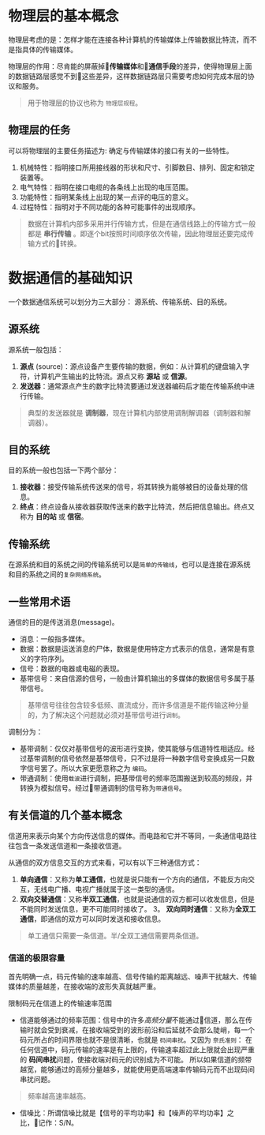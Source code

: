 # 物理层的基本概念
物理层考虑的是：怎样才能在连接各种计算机的传输媒体上传输数据比特流，而不是指具体的传输媒体。

物理层的作用：尽肯能的屏蔽掉**传输媒体**和**通信手段**的差异，使得物理层上面的数据链路层感觉不到这些差异，这样数据链路层只需要考虑如何完成本层的协议和服务。

> 用于物理层的协议也称为 `物理层规程`。

## 物理层的任务
可以将物理层的主要任务描述为: 确定与传输媒体的接口有关的一些特性。
1.  机械特性：指明接口所用接线器的形状和尺寸、引脚数目、排列、固定和锁定装置等。
2.  电气特性：指明在接口电缆的各条线上出现的电压范围。
3.  功能特性：指明某条线上出现的某一点评的电压的意义。
4.  过程特性：指明对于不同功能的各种可能事件的出现顺序。

> 数据在计算机内部多采用并行传输方式，但是在通信线路上的传输方式一般都是 **串行传输** 。即逐个bit按照时间顺序依次传输，因此物理层还要完成传输方式的转换。

# 数据通信的基础知识
一个数据通信系统可以划分为三大部分： 源系统、传输系统、目的系统。
## 源系统
源系统一般包括：
1.  **源点** (source)：源点设备产生要传输的数据，例如：从计算机的键盘输入字符，计算机产生输出的比特流。源点又称 **源站** 或 **信源**。
2.  **发送器**：通常源点产生的数字比特流要通过发送器编码后才能在传输系统中进行传输。
> 典型的发送器就是 **调制器**，现在计算机内部使用调制解调器（调制器和解调器）。

## 目的系统
目的系统一般也包括一下两个部分：
1.  **接收器**：接受传输系统传送来的信号，将其转换为能够被目的设备处理的信息。
2.  **终点**：终点设备从接收器获取传送来的数字比特流，然后把信息输出。终点又称为 **目的站** 或 **信宿**。

## 传输系统
在源系统和目的系统之间的传输系统可以是`简单的传输线`，也可以是连接在源系统和目的系统之间的`复杂网络系统`。

## 一些常用术语
通信的目的是传送消息(message)。

+ 消息：一般指多媒体。
+ 数据：数据是运送消息的尸体，数据是使用特定方式表示的信息，通常是有意义的字符序列。
+ 信号：数据的电器或电磁的表现。
+ 基带信号：来自信源的信号，一般由计算机输出的多媒体的数据信号多属于基带信号。
> 基带信号往往包含较多低频、直流成分，而许多信道是不能传输这种分量的，为了解决这个问题就必须对基带信号进行`调制`。

调制分为：
+ 基带调制：仅仅对基带信号的波形进行变换，使其能够与信道特性相适应。经过基带调制的信号依然是基带信号，只不过是将一种数字信号变换成另一只数字信号罢了。所以大家更愿意称之为 `编码`。
+ 带通调制：使用`载波`进行调制，把基带信号的频率范围搬送到较高的频段，并转换为模拟信号。经过带通调制的信号称为`带通信号`。


## 有关信道的几个基本概念
信道用来表示向某个方向传送信息的媒体。而电路和它并不等同，一条通信电路往往包含一条发送信道和一条接收信道。

从通信的双方信息交互的方式来看，可以有以下三种通信方式：
1.  **单向通信**：又称为**单工通信**，也就是说只能有一个方向的通信，不能反方向交互，无线电广播、电视广播就属于这一类型的通信。
2.  **双向交替通信**：又称**半双工通信**，也就是说通信的双方都可以收发信息，但是不能同时发送信息，更不可能同时接收了。
3。 **双向同时通信**：又称为**全双工通信**，即通信的双方可以同时发送和接收信息。

> 单工通信只需要一条信道。半/全双工通信需要两条信道。

### 信道的极限容量
首先明确一点，码元传输的速率越高、信号传输的距离越远、噪声干扰越大、传输媒体的质量越差，在接收端的波形失真就越严重。

限制码元在信道上的传输速率范围
+ 信道能够通过的频率范围：信号中的许多*高频分量*不能通过信道，那么在传输时就会受到衰减，在接收端受到的波形前沿和后延就不会那么陡峭，每一个码元所占的时间界限也就不是很清晰，也就是 `码间串扰`。又因为 `奈氏准则`： 在任何信道中，码元传输的速率是有上限的，传输速率超过此上限就会出现严重的 **码间串扰**问题，使接收端对码元的识别成为不可能。 所以如果信道的频带越宽，能够通过的高频分量越多，就能使用更高端速率传输码元而不出现码间串扰问题。
> 频率越高速率越高。

+ 信噪比：所谓信噪比就是【信号的平均功率】和【噪声的平均功率】之比，记作：S/N。